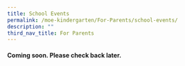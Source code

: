 ```yaml
---
title: School Events
permalink: /moe-kindergarten/For-Parents/school-events/
description: ""
third_nav_title: For Parents
---
```

#### **Coming soon. Please check back later.**